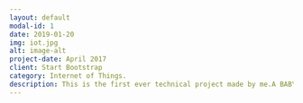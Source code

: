 ```yaml
---
layout: default
modal-id: 1
date: 2019-01-20
img: iot.jpg
alt: image-alt
project-date: April 2017
client: Start Bootstrap
category: Internet of Things.
description: This is the first ever technical project made by me.A BABY MONITORING SYSTEM.A complete update of your babies whereabouts when you are out from home. For this project we used an arduino nodemcu to transmit the general health reports of the baby to the server updated time to time. You can view this project which is available in my <a href="github.com/samxaverian/Sam-s-Project/"> github repo.</a> 
---
```

